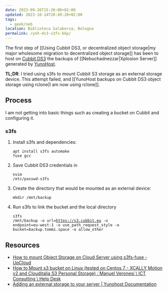 ```yaml
---
date: 2023-09-26T15:20:00+02:00
updated: 2023-10-14T20:49:20+02:00
tags:
  - geek/neb
location: Biblioteca Salaborsa, Bologna
permalink: /ynh-ds3-s3fs-bkp/
---
```

The first step of [[Using Cubbit DS3, or decentralized object storage|my major wholesome migration to decentralized object storage]] has been to host on [Cubbit DS3](https://docs.cubbit.io/getting-started/what-is-cubbit-ds3 'What is Cubbit DS3?') the backups of [[Nebuchadnezzar|Xplosion Server]] generated by [YunoHost](https://yunohost.org 'What is YunoHost?').

**TL;DR**: I tried using s3fs to mount Cubbit S3 storage as an external storage device. This attempt failed, and [[YunoHost backups on Cubbit DS3 object storage using rclone|I am now using rclone]].

## Process

I am not getting into basic things such as creating a bucket on Cubbit and configuring it.

### s3fs

1. Install s3fs and dependencies: <pre><code>apt install s3fs automake fuse gcc</pre></code>
2. Save Cubbit DS3 credentials in <pre><code>nvim /etc/passwd-s3fs</pre></code>
3. Create the directory that would be mounted as an external device: <pre><code>mkdir /mnt/backup</pre></code>
4. Run s3fs to link the bucket and the local directory<pre><code>s3fs /mnt/backup -o url=https://s3.cubbit.eu -o endpoint=eu-west-1 -o use_path_request_style -o bucket=backup.tommi.space -o allow_other</pre></code>

## Resources

- [How to mount Object Storage on Cloud Server using s3fs-fuse - UpCloud](https://upcloud.com/resources/tutorials/mount-object-storage-cloud-server-s3fs-fuse)
- [How to Mount s3 bucket on Linux (tested on Centos 7 - XCALLY Motion v2 and Clouditalia S3 Personal Storage) : Manuel Veronesi \\ ICT Consulting \\ Help Desk](https://manuelveronesi.freshdesk.com/support/solutions/articles/19000090670-how-to-mount-s3-bucket-on-linux-tested-on-centos-7-xcally-motion-v2-and-clouditalia-s3-personal-st)
- [Adding an external storage to your server | Yunohost Documentation](https://yunohost.org/en/external_storage#4-mount-the-disk)
